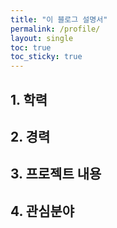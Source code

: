```yaml
---
title: "이 블로그 설명서"
permalink: /profile/
layout: single
toc: true
toc_sticky: true
---
```


## 1. 학력

## 2. 경력

## 3. 프로젝트 내용

## 4. 관심분야
